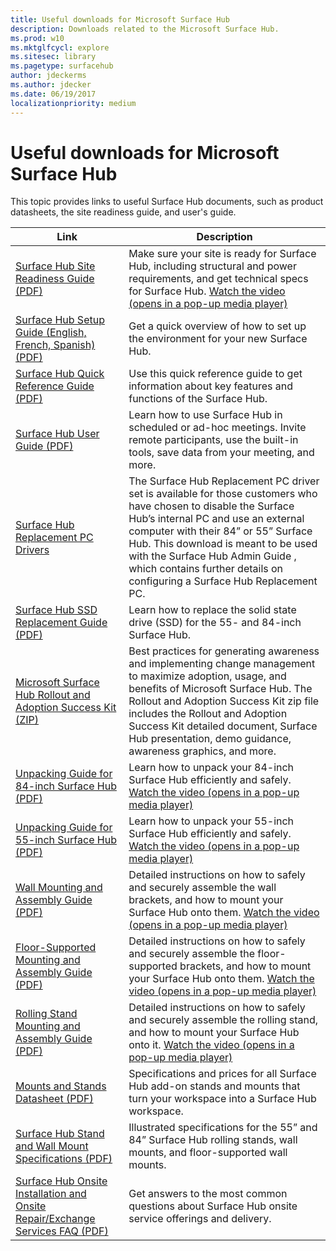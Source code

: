 ```yaml
---
title: Useful downloads for Microsoft Surface Hub
description: Downloads related to the Microsoft Surface Hub.
ms.prod: w10
ms.mktglfcycl: explore
ms.sitesec: library
ms.pagetype: surfacehub
author: jdeckerms
ms.author: jdecker
ms.date: 06/19/2017
localizationpriority: medium
---
```


# Useful downloads for Microsoft Surface Hub

This topic provides links to useful Surface Hub documents, such as product datasheets, the site readiness guide, and user's guide.

| Link | Description |
| --- | --- |
| [Surface Hub Site Readiness Guide (PDF)](https://www.microsoft.com/surface/support/surface-hub/surface-hub-site-readiness-guide)  | Make sure your site is ready for Surface Hub, including structural and power requirements, and get technical specs for Surface Hub. [Watch the video (opens in a pop-up media player)](http://compass.xbox.com/assets/27/aa/27aa7dd7-7cb7-40ea-9bd6-c7de0795f68c.mov?n=04.07.16_installation_video_01_site_readiness.mov)  |
| [Surface Hub Setup Guide (English, French, Spanish) (PDF)](https://www.microsoft.com/surface/support/surface-hub/surface-hub-setup-guide) | Get a quick overview of how to set up the environment for your new Surface Hub. |
| [Surface Hub Quick Reference Guide (PDF)](https://www.microsoft.com/surface/support/surface-hub/surface-hub-quick-reference-guide)  | Use this quick reference guide to get information about key features and functions of the Surface Hub. |
| [Surface Hub User Guide (PDF)](http://download.microsoft.com/download/3/6/B/36B6331E-0C63-4E71-A05D-EE88D05081F8/surface-hub-user-guide-en-us.pdf) | Learn how to use Surface Hub in scheduled or ad-hoc meetings. Invite remote participants, use the built-in tools, save data from your meeting, and more. |
| [Surface Hub Replacement PC Drivers](https://www.microsoft.com/download/details.aspx?id=52210) | The Surface Hub Replacement PC driver set is available for those customers who have chosen to disable the Surface Hub’s internal PC and use an external computer with their 84” or 55” Surface Hub. This download is meant to be used with the Surface Hub Admin Guide , which contains further details on configuring a Surface Hub Replacement PC.  |
| [Surface Hub SSD Replacement Guide (PDF)](https://www.microsoft.com/surface/en-us/support/surfacehubssd) | Learn how to replace the solid state drive (SSD) for the 55- and 84-inch Surface Hub. |
| [Microsoft Surface Hub Rollout and Adoption Success Kit (ZIP)](http://download.microsoft.com/download/F/A/3/FA3ADEA4-4966-456B-8BDE-0A594FD52C6C/Surface%20Hub%20RASK.zip) | Best practices for generating awareness and implementing change management to maximize adoption, usage, and benefits of Microsoft Surface Hub. The Rollout and Adoption Success Kit zip file includes the Rollout and Adoption Success Kit detailed document, Surface Hub presentation, demo guidance, awareness graphics, and more. |
| [Unpacking Guide for 84-inch Surface Hub (PDF)](https://www.microsoft.com/surface/support/surface-hub/surface-hub-unpacking-guide-84) | Learn how to unpack your 84-inch Surface Hub efficiently and safely. [Watch the video (opens in a pop-up media player)](http://compass.xbox.com/assets/75/2b/752b73dc-6e9d-4692-8ba1-0f9fc03bff6b.mov?n=04.07.16_installation_video_03_unpacking_84.mov) |
| [Unpacking Guide for 55-inch Surface Hub (PDF)](https://www.microsoft.com/surface/support/surface-hub/surface-hub-unpacking-guide-55) | Learn how to unpack your 55-inch Surface Hub efficiently and safely. [Watch the video (opens in a pop-up media player)](http://compass.xbox.com/assets/a9/d6/a9d6b4d7-d33f-4e8b-be92-28f7fc2c06d7.mov?n=04.07.16_installation_video_02_unpacking_55.mov) |
| [Wall Mounting and Assembly Guide (PDF)](https://www.microsoft.com/surface/support/surface-hub/surface-hub-wall-mounting-assembly-guide) | Detailed instructions on how to safely and securely assemble the wall brackets, and how to mount your Surface Hub onto them. [Watch the video (opens in a pop-up media player)](http://compass.xbox.com/assets/bf/4d/bf4d6f06-370c-45ee-88e6-c409873914e8.mov?n=04.07.16_installation_video_05_wall_mount.mov) |
| [Floor-Supported Mounting and Assembly Guide (PDF)](https://www.microsoft.com/surface/support/surface-hub/surface-hub-floor-supported-mounting-assembly-guide) | Detailed instructions on how to safely and securely assemble the floor-supported brackets, and how to mount your Surface Hub onto them. [Watch the video (opens in a pop-up media player)](http://compass.xbox.com/assets/ed/de/edde468a-e1d4-4ce8-8b61-c4527dd25c81.mov?n=04.07.16_installation_video_06_floor_support_mount.mov) |
| [Rolling Stand Mounting and Assembly Guide (PDF)](https://www.microsoft.com/surface/support/surface-hub/surface-hub-rolling-stand-mounting-assembly-guide) | Detailed instructions on how to safely and securely assemble the rolling stand, and how to mount your Surface Hub onto it. [Watch the video (opens in a pop-up media player)](http://compass.xbox.com/assets/1f/94/1f949613-3e4a-41e3-ad60-fe8aa7134115.mov?n=04.07.16_installation_video_04_rolling_stand_mount.mov) |
| [Mounts and Stands Datasheet (PDF)](https://www.microsoft.com/surface/support/surface-hub/surface-hub-mounts-and-stands-datasheet) | Specifications and prices for all Surface Hub add-on stands and mounts that turn your workspace into a Surface Hub workspace. |
| [Surface Hub Stand and Wall Mount Specifications (PDF)](https://www.microsoft.com/surface/support/surface-hub/surface-hub-stand-and-wall-mount-specs) | Illustrated specifications for the 55” and 84” Surface Hub rolling stands, wall mounts, and floor-supported wall mounts. |
| [Surface Hub Onsite Installation and Onsite Repair/Exchange Services FAQ (PDF)](https://www.microsoft.com/surface/en-us/support/surface-hub/onsite-installation-repair-faq) | Get answers to the most common questions about Surface Hub onsite service offerings and delivery. |



 
